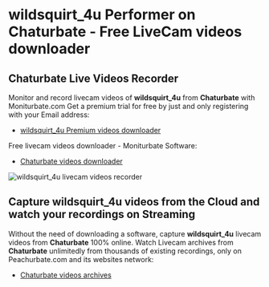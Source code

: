 # wildsquirt_4u Performer on Chaturbate - Free LiveCam videos downloader

## Chaturbate Live Videos Recorder

Monitor and record livecam videos of **wildsquirt_4u** from **Chaturbate** with Moniturbate.com
Get a premium trial for free by just and only registering with your Email address:
* [wildsquirt_4u Premium videos downloader](https://moniturbate.com/request-demo-licence-key.html)

Free livecam videos downloader - Moniturbate Software:
* [Chaturbate videos downloader](https://moniturbate.com/moniturbate-download-software.html)

![wildsquirt_4u livecam videos recorder](https://peachurnet.com/templates/moniturbate-software.png)


## Capture wildsquirt_4u videos from the Cloud and watch your recordings on Streaming

Without the need of downloading a software, capture **wildsquirt_4u** livecam videos from **Chaturbate** 100% online.
Watch Livecam archives from **Chaturbate** unlimitedly from thousands of existing recordings, only on Peachurbate.com and its websites network:
* [Chaturbate videos archives](https://peachurnet.com/)